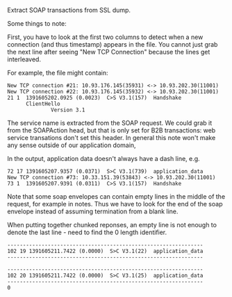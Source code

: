 Extract SOAP transactions from SSL dump.

Some things to note:

First, you have to look at the first two columns to detect when a new
connection (and thus timestamp) appears in the file. You cannot just
grab the next line after seeing "New TCP Connection" because the lines
get interleaved.

For example, the file might contain:

    New TCP connection #21: 10.93.176.145(35931) <-> 10.93.202.30(11001)
    New TCP connection #22: 10.93.176.145(35932) <-> 10.93.202.30(11001)
    21 1  1391605202.0925 (0.0023)  C>S V3.1(157)  Handshake
          ClientHello
                  Version 3.1 

The service name is extracted from the SOAP request. We could grab it from the SOAPAction head, but that is only set
for B2B transactions: web service transations don't set this header. In general this note won't make any sense outside
of our application domain,

In the output, application data doesn't always have a dash line, e.g.

    72 17 1391605207.9357 (0.0371)  S>C V3.1(739)  application_data
    New TCP connection #73: 10.33.151.39(53843) <-> 10.93.202.30(11001)
    73 1  1391605207.9391 (0.0311)  C>S V3.1(157)  Handshake

Note that some soap envelopes can contain empty lines in the middle of the request, for example in notes. Thus we have
to look for the end of the soap envelope instead of assuming termination from a blank line.

When putting together chunked reponses, an empty line is not enough to denote the last line - need to find the
0 length identifier.

    ---------------------------------------------------------------
    102 19 1391605211.7422 (0.0000)  S>C V3.1(22)  application_data
    ---------------------------------------------------------------

    ---------------------------------------------------------------
    102 20 1391605211.7422 (0.0000)  S>C V3.1(25)  application_data
    ---------------------------------------------------------------
    0

